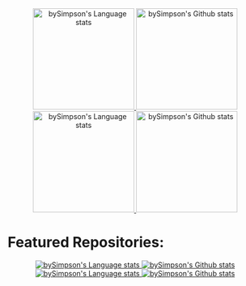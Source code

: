 <!-- Light Mode -->
<div align="center"> 
<a href="https://github.com/anuraghazra/github-readme-stats#gh-light-mode-only">
<img height=200 src="https://github-readme-stats.vercel.app/api/top-langs/?username=bySimpson&layout=compact&langs_count=10&hide_border=true&include_orgs=true&include_all_commits=true#gh-light-mode-only" alt="bySimpson's Language stats" />
</a>
<a href="https://github.com/anuraghazra/github-readme-stats#gh-light-mode-only">
<img height=200 src="https://github-readme-stats.vercel.app/api?username=bySimpson&show_icons=true&count_private=true&line_height=28&hide_border=true&card_width=450&include_all_commits=true&include_orgs=true#gh-light-mode-only" alt="bySimpson's Github stats" />
</a>
</div>

<!-- Dark Mode -->
<div align="center"> 
<a href="https://github.com/anuraghazra/github-readme-stats#gh-dark-mode-only">
<img height=200 src="https://github-readme-stats.vercel.app/api/top-langs/?username=bySimpson&layout=compact&langs_count=10&hide_border=true&include_orgs=true&bg_color=151515&include_all_commits=true&title_color=ebebeb&text_color=9e9e9e#gh-dark-mode-only" alt="bySimpson's Language stats" />
</a>
<a href="https://github.com/anuraghazra/github-readme-stats#gh-dark-mode-only">
<img height=200 src="https://github-readme-stats.vercel.app/api?username=bySimpson&show_icons=true&count_private=true&line_height=28&hide_border=true&card_width=450&include_all_commits=true&include_orgs=true&theme=dark&bg_color=151515#gh-dark-mode-only" alt="bySimpson's Github stats" />
</a>
</div>

# Featured Repositories:
<!-- Light Mode -->
<div align="center"> 
<a href="https://github.com/bySimpson/unattended-setups#gh-light-mode-only">
<img src="https://github-readme-stats.vercel.app/api/pin/?username=bySimpson&repo=unattended-setups&hide_border=true&show_owner=true#gh-light-mode-only" alt="bySimpson's Language stats" />
</a>
<a href="https://github.com/bySimpson/SimpsonBot#gh-light-mode-only">
<img src="https://github-readme-stats.vercel.app/api/pin/?username=bySimpson&repo=SimpsonBot&hide_border=true&show_owner=true#gh-light-mode-only" alt="bySimpson's Github stats" />
</a>
</div>

<!-- Dark Mode -->
<div align="center"> 
<a href="https://github.com/bySimpson/unattended-setups#gh-dark-mode-only">
<img src="https://github-readme-stats.vercel.app/api/pin/?username=bySimpson&repo=unattended-setups&theme=dark&bg_color=151515&hide_border=true&show_owner=true#gh-dark-mode-only" alt="bySimpson's Language stats" />
</a>
<a href="https://github.com/bySimpson/SimpsonBot#gh-dark-mode-only">
<img src="https://github-readme-stats.vercel.app/api/pin/?username=bySimpson&repo=SimpsonBot&theme=dark&bg_color=151515&hide_border=true&show_owner=true#gh-dark-mode-only" alt="bySimpson's Github stats" />
</a>
</div>
